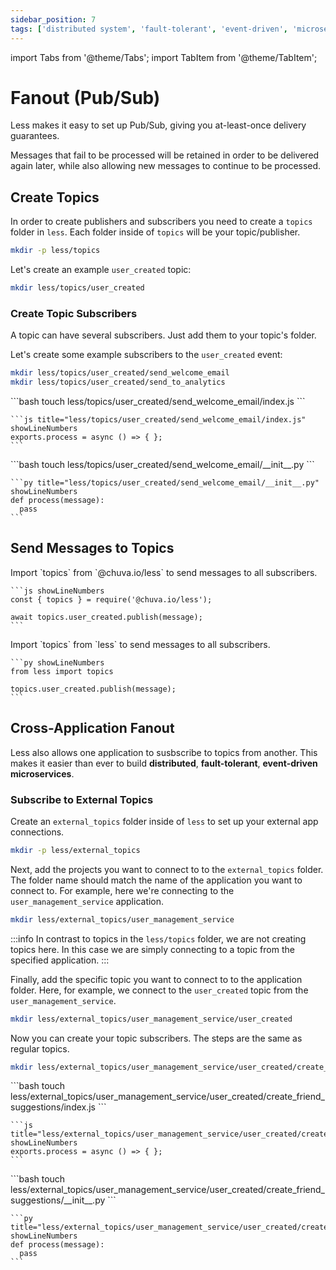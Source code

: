 ```yaml
---
sidebar_position: 7
tags: ['distributed system', 'fault-tolerant', 'event-driven', 'microservice', 'pub/sub', 'topic', 'event', 'queue', 'async', 'publisher', 'subscriber', 'processor']
---
```


import Tabs from '@theme/Tabs';
import TabItem from '@theme/TabItem';

# Fanout (Pub/Sub)

Less makes it easy to set up Pub/Sub, giving you at-least-once delivery guarantees.

Messages that fail to be processed will be retained in order to be delivered again later, while also allowing new messages to continue to be processed.

## Create Topics

In order to create publishers and subscribers you need to create a `topics` folder in `less`. Each folder inside of `topics` will be your topic/publisher.

```bash
mkdir -p less/topics
```

Let's create an example `user_created` topic:
```bash
mkdir less/topics/user_created
```

### Create Topic Subscribers
A topic can have several subscribers. Just add them to your topic's folder.

Let's create some example subscribers to the `user_created` event:
```bash
mkdir less/topics/user_created/send_welcome_email
mkdir less/topics/user_created/send_to_analytics
```

<Tabs groupId="programming-language" queryString="programming-language">
  
  <TabItem value="nodejs" label="Node.js">
    ```bash
    touch less/topics/user_created/send_welcome_email/index.js
    ```
    
    ```js title="less/topics/user_created/send_welcome_email/index.js" showLineNumbers
    exports.process = async () => { };
    ```
  </TabItem>

  <TabItem value="py" label="Python">
    ```bash
    touch less/topics/user_created/send_welcome_email/__init__.py
    ```

    ```py title="less/topics/user_created/send_welcome_email/__init__.py" showLineNumbers
    def process(message):
      pass
    ```
  </TabItem>
  
</Tabs>

## Send Messages to Topics

<Tabs groupId="programming-language" queryString="programming-language">
  
  <TabItem value="nodejs" label="Node.js">
    Import `topics` from `@chuva.io/less` to send messages to all subscribers.

    ```js showLineNumbers
    const { topics } = require('@chuva.io/less');

    await topics.user_created.publish(message);
    ```
  </TabItem>

  <TabItem value="py" label="Python">
    Import `topics` from `less` to send messages to all subscribers.
    
    ```py showLineNumbers
    from less import topics

    topics.user_created.publish(message);
    ```
  </TabItem>
  
</Tabs>



















## Cross-Application Fanout
Less also allows one application to susbscribe to topics from another. This makes it easier than ever to build **distributed**, **fault-tolerant**, **event-driven** **microservices**.

### Subscribe to External Topics
Create an `external_topics` folder inside of `less` to set up your external app connections.

```bash
mkdir -p less/external_topics
```

Next, add the projects you want to connect to to the `external_topics` folder. The folder name should match the name of the application you want to connect to. For example, here we're connecting to the `user_management_service` application.

```bash
mkdir less/external_topics/user_management_service
```

:::info In contrast to topics in the `less/topics` folder, we are not creating topics here. In this case we are simply connecting to a topic from the specified application.
:::

Finally, add the specific topic you want to connect to to the application folder. Here, for example, we connect to the `user_created` topic from the `user_management_service`.

```bash
mkdir less/external_topics/user_management_service/user_created
```

Now you can create your topic subscribers. The steps are the same as regular topics.

```bash
mkdir less/external_topics/user_management_service/user_created/create_friend_suggestions
```

<Tabs groupId="programming-language" queryString="programming-language">
  
  <TabItem value="nodejs" label="Node.js">
    ```bash
    touch less/external_topics/user_management_service/user_created/create_friend_suggestions/index.js
    ```
    
    ```js title="less/external_topics/user_management_service/user_created/create_friend_suggestions/index.js" showLineNumbers
    exports.process = async () => { };
    ```
  </TabItem>

  <TabItem value="py" label="Python">
    ```bash
    touch less/external_topics/user_management_service/user_created/create_friend_suggestions/__init__.py
    ```

    ```py title="less/external_topics/user_management_service/user_created/create_friend_suggestions/__init__.py" showLineNumbers
    def process(message):
      pass
    ```
  </TabItem>
  
</Tabs>
